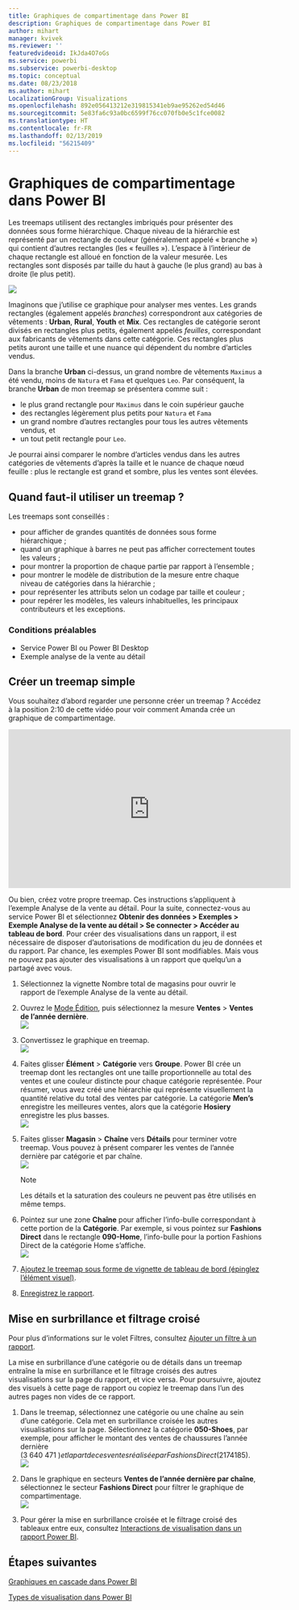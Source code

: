 ```yaml
---
title: Graphiques de compartimentage dans Power BI
description: Graphiques de compartimentage dans Power BI
author: mihart
manager: kvivek
ms.reviewer: ''
featuredvideoid: IkJda4O7oGs
ms.service: powerbi
ms.subservice: powerbi-desktop
ms.topic: conceptual
ms.date: 08/23/2018
ms.author: mihart
LocalizationGroup: Visualizations
ms.openlocfilehash: 892e056413212e319815341eb9ae95262ed54d46
ms.sourcegitcommit: 5e83fa6c93a0bc6599f76cc070fb0e5c1fce0082
ms.translationtype: HT
ms.contentlocale: fr-FR
ms.lasthandoff: 02/13/2019
ms.locfileid: "56215409"
---
```

# <a name="treemaps-in-power-bi"></a>Graphiques de compartimentage dans Power BI
Les treemaps utilisent des rectangles imbriqués pour présenter des données sous forme hiérarchique.  Chaque niveau de la hiérarchie est représenté par un rectangle de couleur (généralement appelé « branche ») qui contient d’autres rectangles (les « feuilles »).  L’espace à l’intérieur de chaque rectangle est alloué en fonction de la valeur mesurée. Les rectangles sont disposés par taille du haut à gauche (le plus grand) au bas à droite (le plus petit).

![](media/power-bi-visualization-treemaps/pbi-nancy_viz_treemap.png)

Imaginons que j’utilise ce graphique pour analyser mes ventes. Les grands rectangles (également appelés *branches*) correspondront aux catégories de vêtements : **Urban**, **Rural**, **Youth** et **Mix**.  Ces rectangles de catégorie seront divisés en rectangles plus petits, également appelés *feuilles*, correspondant aux fabricants de vêtements dans cette catégorie. Ces rectangles plus petits auront une taille et une nuance qui dépendent du nombre d’articles vendus.  

Dans la branche **Urban** ci-dessus, un grand nombre de vêtements `Maximus` a été vendu, moins de `Natura` et `Fama` et quelques `Leo`.  Par conséquent, la branche **Urban** de mon treemap se présentera comme suit :
* le plus grand rectangle pour `Maximus` dans le coin supérieur gauche
* des rectangles légèrement plus petits pour `Natura` et `Fama`
* un grand nombre d’autres rectangles pour tous les autres vêtements vendus, et 
* un tout petit rectangle pour `Leo`.  

Je pourrai ainsi comparer le nombre d’articles vendus dans les autres catégories de vêtements d’après la taille et le nuance de chaque nœud feuille : plus le rectangle est grand et sombre, plus les ventes sont élevées.

## <a name="when-to-use-a-treemap"></a>Quand faut-il utiliser un treemap ?
Les treemaps sont conseillés :

* pour afficher de grandes quantités de données sous forme hiérarchique ;
* quand un graphique à barres ne peut pas afficher correctement toutes les valeurs ;
* pour montrer la proportion de chaque partie par rapport à l’ensemble ;
* pour montrer le modèle de distribution de la mesure entre chaque niveau de catégories dans la hiérarchie ;
* pour représenter les attributs selon un codage par taille et couleur ;
* pour repérer les modèles, les valeurs inhabituelles, les principaux contributeurs et les exceptions.

### <a name="prerequisites"></a>Conditions préalables
 - Service Power BI ou Power BI Desktop
 - Exemple analyse de la vente au détail

## <a name="create-a-basic-treemap"></a>Créer un treemap simple
Vous souhaitez d’abord regarder une personne créer un treemap ?  Accédez à la position 2:10 de cette vidéo pour voir comment Amanda crée un graphique de compartimentage.

<iframe width="560" height="315" src="https://www.youtube.com/embed/IkJda4O7oGs" frameborder="0" allowfullscreen></iframe>

Ou bien, créez votre propre treemap. Ces instructions s’appliquent à l’exemple Analyse de la vente au détail. Pour la suite, connectez-vous au service Power BI et sélectionnez **Obtenir des données \> Exemples \> Exemple Analyse de la vente au détail \> Se connecter \> Accéder au tableau de bord**. Pour créer des visualisations dans un rapport, il est nécessaire de disposer d’autorisations de modification du jeu de données et du rapport. Par chance, les exemples Power BI sont modifiables. Mais vous ne pouvez pas ajouter des visualisations à un rapport que quelqu’un a partagé avec vous.  

1. Sélectionnez la vignette Nombre total de magasins pour ouvrir le rapport de l’exemple Analyse de la vente au détail.    
2. Ouvrez le [Mode Édition](../service-interact-with-a-report-in-editing-view.md), puis sélectionnez la mesure **Ventes** > **Ventes de l’année dernière**.   
   ![](media/power-bi-visualization-treemaps/treemapfirstvalue_new.png)   
3. Convertissez le graphique en treemap.  
   ![](media/power-bi-visualization-treemaps/treemapconvertto_new.png)   
4. Faites glisser **Élément** > **Catégorie** vers **Groupe**. Power BI crée un treemap dont les rectangles ont une taille proportionnelle au total des ventes et une couleur distincte pour chaque catégorie représentée.  Pour résumer, vous avez créé une hiérarchie qui représente visuellement la quantité relative du total des ventes par catégorie.  La catégorie **Men’s** enregistre les meilleures ventes, alors que la catégorie **Hosiery** enregistre les plus basses.   
   ![](media/power-bi-visualization-treemaps/power-bi-complete.png)   
5. Faites glisser **Magasin** > **Chaîne** vers **Détails** pour terminer votre treemap. Vous pouvez à présent comparer les ventes de l’année dernière par catégorie et par chaîne.   
   ![](media/power-bi-visualization-treemaps/power-bi-details.png)
   
   > [!NOTE]
   > Les détails et la saturation des couleurs ne peuvent pas être utilisés en même temps.
   > 
   > 
5. Pointez sur une zone **Chaîne** pour afficher l’info-bulle correspondant à cette portion de la **Catégorie**.  Par exemple, si vous pointez sur **Fashions Direct** dans le rectangle **090-Home**, l’info-bulle pour la portion Fashions Direct de la catégorie Home s’affiche.  
   ![](media/power-bi-visualization-treemaps/treemaphoverdetail_new.png)
6. [Ajoutez le treemap sous forme de vignette de tableau de bord (épinglez l’élément visuel)](../service-dashboard-tiles.md). 
7. [Enregistrez le rapport](../service-report-save.md).

## <a name="highlighting-and-cross-filtering"></a>Mise en surbrillance et filtrage croisé
Pour plus d’informations sur le volet Filtres, consultez [Ajouter un filtre à un rapport](../power-bi-report-add-filter.md).

La mise en surbrillance d’une catégorie ou de détails dans un treemap entraîne la mise en surbrillance et le filtrage croisés des autres visualisations sur la page du rapport, et vice versa. Pour poursuivre, ajoutez des visuels à cette page de rapport ou copiez le treemap dans l’un des autres pages non vides de ce rapport.

1. Dans le treemap, sélectionnez une catégorie ou une chaîne au sein d’une catégorie.  Cela met en surbrillance croisée les autres visualisations sur la page. Sélectionnez la catégorie **050-Shoes**, par exemple, pour afficher le montant des ventes de chaussures l’année dernière (3 640 471 $) et la part de ces ventes réalisée par Fashions Direct (2 174 185 $).  
   ![](media/power-bi-visualization-treemaps/treemaphiliting.png)

2. Dans le graphique en secteurs **Ventes de l’année dernière par chaîne**, sélectionnez le secteur **Fashions Direct** pour filtrer le graphique de compartimentage.  
   ![](media/power-bi-visualization-treemaps/treemapnoowl.gif)    

3. Pour gérer la mise en surbrillance croisée et le filtrage croisé des tableaux entre eux, consultez [Interactions de visualisation dans un rapport Power BI](../service-reports-visual-interactions.md).

## <a name="next-steps"></a>Étapes suivantes

[Graphiques en cascade dans Power BI](power-bi-visualization-waterfall-charts.md)

[Types de visualisation dans Power BI](power-bi-visualization-types-for-reports-and-q-and-a.md)